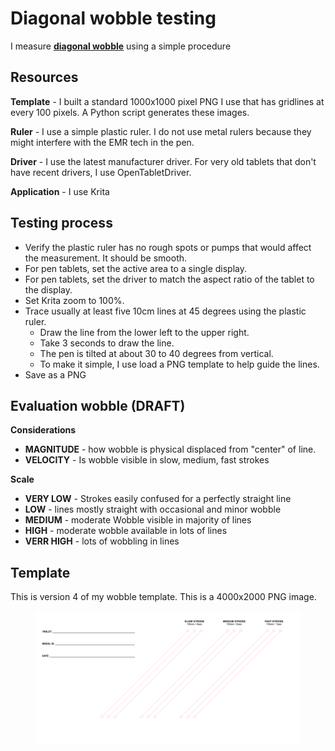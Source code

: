 # Diagonal wobble testing

I measure [**diagonal wobble**](../../guides/core-features/diagonal-wobble/) using a simple procedure

## Resources

**Template** - I built a standard 1000x1000 pixel PNG I use that has gridlines at every 100 pixels. A Python script generates these images.

**Ruler** - I use a simple plastic ruler. I do not use metal rulers because they might interfere with the EMR tech in the pen.

**Driver** - I use the latest manufacturer driver. For very old tablets that don't have recent drivers, I use OpenTabletDriver.

**Application** - I use Krita&#x20;

## Testing process

* Verify the plastic ruler has no rough spots or pumps that would affect the measurement. It should be smooth.
* For pen tablets, set the active area to a single display.
* For pen tablets, set the driver to match the aspect ratio of the tablet to the display.
* Set Krita zoom to 100%.
* Trace usually at least five 10cm lines at 45 degrees using the plastic ruler.&#x20;
  * Draw the line from the lower left to the upper right.
  * Take 3 seconds to draw the line.
  * The pen is tilted at about 30 to 40 degrees from vertical.
  * To make it simple, I use load a PNG template to help guide the lines.
* Save as a PNG

## Evaluation wobble (DRAFT)

**Considerations**

* **MAGNITUDE** - how wobble is physical displaced from "center" of line.
* **VELOCITY** - Is wobble visible in slow, medium, fast strokes

**Scale**

* **VERY LOW** - Strokes easily confused for a perfectly straight line
* **LOW** - lines mostly straight with occasional and minor wobble
* **MEDIUM** - moderate Wobble visible in majority of lines
* **HIGH** - moderate wobble available in lots of lines
* **VERR HIGH** - lots of wobbling in lines



## Template

This is version 4 of my wobble template. This is a 4000x2000 PNG image.

<figure><img src="../../.gitbook/assets/Wobble Template V4.png" alt=""><figcaption></figcaption></figure>
